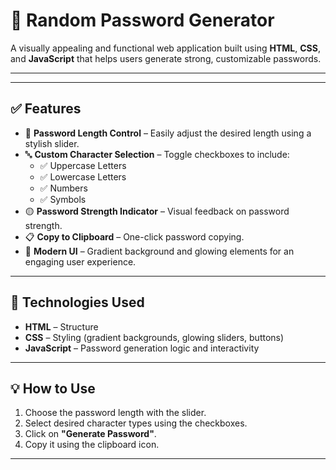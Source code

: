 # 🔐 Random Password Generator

A visually appealing and functional web application built using **HTML**, **CSS**, and **JavaScript** that helps users generate strong, customizable passwords.

---

---

## ✅ Features

- 🎯 **Password Length Control** – Easily adjust the desired length using a stylish slider.
- 🔤 **Custom Character Selection** – Toggle checkboxes to include:
  - ✅ Uppercase Letters  
  - ✅ Lowercase Letters  
  - ✅ Numbers  
  - ✅ Symbols  
- 🟡 **Password Strength Indicator** – Visual feedback on password strength.
- 📋 **Copy to Clipboard** – One-click password copying.
- 🌈 **Modern UI** – Gradient background and glowing elements for an engaging user experience.

---

## 🚀 Technologies Used

- **HTML** – Structure  
- **CSS** – Styling (gradient backgrounds, glowing sliders, buttons)  
- **JavaScript** – Password generation logic and interactivity

---

## 💡 How to Use

1. Choose the password length with the slider.  
2. Select desired character types using the checkboxes.  
3. Click on **"Generate Password"**.  
4. Copy it using the clipboard icon.

---
